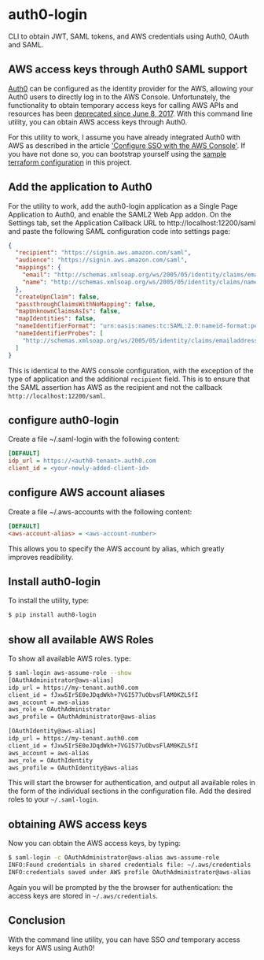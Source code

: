 # auth0-login
CLI to obtain JWT, SAML tokens, and AWS credentials using Auth0, OAuth and SAML.

## AWS access keys through Auth0 SAML support
[Auth0](https://auth0.com/docs/integrations/aws) can be configured as the identity provider for the AWS, allowing your Auth0 users
to directly log in to the AWS Console. Unfortunately, the functionality to obtain temporary access keys for calling AWS APIs and resources has been [deprecated
since June 8, 2017](https://auth0.com/docs/integrations/aws/tokens). With this command line utility, you can obtain AWS access keys through Auth0.

<!--more-->
For this utility to work, I assume you have already integrated Auth0 with AWS as described in the article ['Configure SSO with the AWS Console'](https://auth0.com/docs/integrations/aws/sso). If you have not done so, you can bootstrap yourself using  the [sample terraform configuration](https://github.com/binxio/auth0-login/tree/master/terraform) in this project.

## Add the application to Auth0
For the utility to work, add the auth0-login application as a Single Page Application to Auth0, and enable the SAML2 Web App addon. On the Settings tab, set the Application Callback URL to http://localhost:12200/saml and paste the following SAML configuration code into settings page:

```json
{
  "recipient": "https://signin.aws.amazon.com/saml",
  "audience": "https://signin.aws.amazon.com/saml",
  "mappings": {
    "email": "http://schemas.xmlsoap.org/ws/2005/05/identity/claims/emailaddress",
    "name": "http://schemas.xmlsoap.org/ws/2005/05/identity/claims/name"
  },
  "createUpnClaim": false,
  "passthroughClaimsWithNoMapping": false,
  "mapUnknownClaimsAsIs": false,
  "mapIdentities": false,
  "nameIdentifierFormat": "urn:oasis:names:tc:SAML:2.0:nameid-format:persistent",
  "nameIdentifierProbes": [
    "http://schemas.xmlsoap.org/ws/2005/05/identity/claims/emailaddress"
  ]
}
```
This is identical to the AWS console configuration, with the exception of the type of application and the additional `recipient` field. This is to ensure that the 
SAML assertion has AWS as the recipient and not the callback `http://localhost:12200/saml`.

## configure auth0-login
Create a file ~/.saml-login with the following content:

```ini
[DEFAULT]
idp_url = https://<auth0-tenant>.auth0.com
client_id = <your-newly-added-client-id>
```

## configure AWS account aliases
Create a file ~/.aws-accounts with the following content:

```ini
[DEFAULT]
<aws-account-alias> = <aws-account-number>
```
This allows you to specify the AWS account by alias, which greatly improves readibility.

## Install auth0-login
To install the utility, type:

```bash
$ pip install auth0-login
```
## show all available AWS Roles
To show all available AWS roles. type:

```bash
$ saml-login aws-assume-role --show
[OAuthAdministrator@aws-alias]
idp_url = https://my-tenant.auth0.com
client_id = fJxw5Ir5E0eJDqdWkh+7VGI577uObvsFlAM0KZL5fI
aws_account = aws-alias
aws_role = OAuthAdministrator
aws_profile = OAuthAdministrator@aws-alias

[OAuthIdentity@aws-alias]
idp_url = https://my-tenant.auth0.com
client_id = fJxw5Ir5E0eJDqdWkh+7VGI577uObvsFlAM0KZL5fI
aws_account = aws-alias
aws_role = OAuthIdentity
aws_profile = OAuthIdentity@aws-alias
```
This will start the browser for authentication, and output all available roles in the form of the individual sections in the configuration file.
Add the desired roles to your `~/.saml-login`.

## obtaining AWS access keys
Now you can obtain the AWS access keys, by typing:
```bash
$ saml-login -c OAuthAdministrator@aws-alias aws-assume-role
INFO:Found credentials in shared credentials file: ~/.aws/credentials
INFO:credentials saved under AWS profile OAuthAdministrator@aws-alias
```
Again you will be prompted by the the browser for authentication: the access keys are stored in `~/.aws/credentials`. 

## Conclusion
With the command line utility, you can have SSO *and* temporary access keys for AWS using Auth0!

